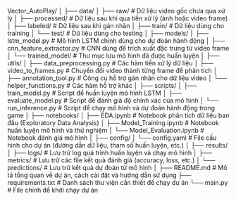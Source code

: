 Vector_AutoPlay/
│
├── data/
│   ├── raw/                   # Dữ liệu video gốc chưa qua xử lý
│   ├── processed/             # Dữ liệu sau khi qua tiền xử lý (ảnh hoặc video frame)
│   ├── labeled/               # Dữ liệu sau khi gán nhãn
│   ├── train/                 # Dữ liệu dùng cho training
│   └── test/                  # Dữ liệu dùng cho testing
│
├── models/
│   ├── lstm_model.py          # Mô hình LSTM chính dùng cho dự đoán hành động
│   ├── cnn_feature_extractor.py # CNN dùng để trích xuất đặc trưng từ video frame
│   └── trained_model/         # Thư mục lưu mô hình đã được huấn luyện
│
├── utils/
│   ├── data_preprocessing.py  # Các hàm tiền xử lý dữ liệu
│   ├── video_to_frames.py     # Chuyển đổi video thành từng frame để phân tích
│   ├── annotation_tool.py     # Công cụ hỗ trợ gán nhãn cho dữ liệu video
│   └── helper_functions.py    # Các hàm hỗ trợ khác
│
├── scripts/
│   ├── train_model.py         # Script để huấn luyện mô hình LSTM
│   ├── evaluate_model.py      # Script để đánh giá độ chính xác của mô hình
│   └── run_inference.py       # Script để chạy mô hình và dự đoán hành động trong game
│
├── notebooks/
│   ├── EDA.ipynb              # Notebook phân tích dữ liệu ban đầu (Exploratory Data Analysis)
│   ├── Model_Training.ipynb   # Notebook huấn luyện mô hình và thử nghiệm
│   └── Model_Evaluation.ipynb # Notebook đánh giá mô hình
│
├── config/
│   └── config.yaml            # File cấu hình cho dự án (đường dẫn dữ liệu, tham số huấn luyện, etc.)
│
├── results/
│   ├── logs/                  # Lưu trữ log quá trình huấn luyện và chạy mô hình
│   ├── metrics/               # Lưu trữ các file kết quả đánh giá (accuracy, loss, etc.)
│   └── predictions/           # Lưu trữ kết quả dự đoán từ mô hình
│
├── README.md                  # Mô tả tổng quan về dự án, cách cài đặt và hướng dẫn sử dụng
├── requirements.txt           # Danh sách thư viện cần thiết để chạy dự án
└── main.py                    # File chính để khởi chạy dự án
